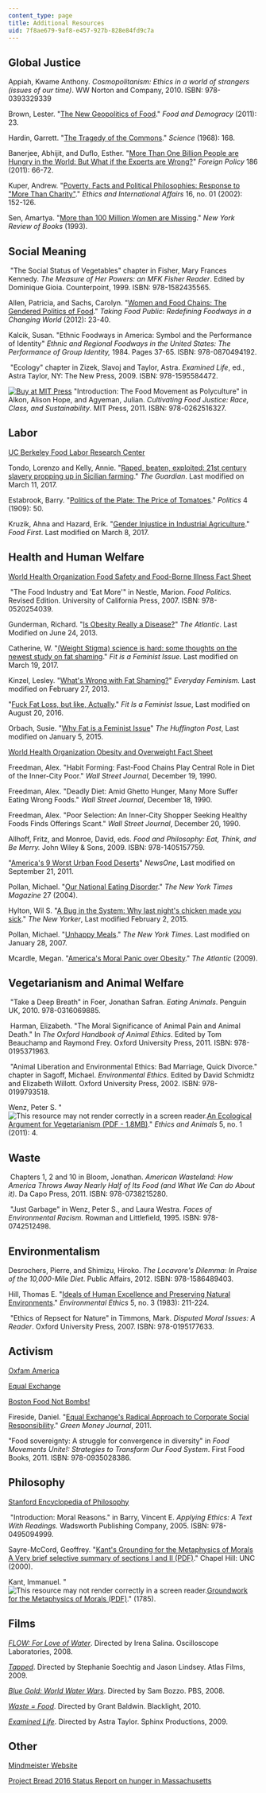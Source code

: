 ```yaml
---
content_type: page
title: Additional Resources
uid: 7f8ae679-9af8-e457-927b-828e84fd9c7a
---
```


Global Justice
--------------

Appiah, Kwame Anthony. _Cosmopolitanism: Ethics in a world of strangers (issues of our time)_. WW Norton and Company, 2010. ISBN: 978-0393329339

Brown, Lester. "[The New Geopolitics of Food](http://foreignpolicy.com/2011/04/25/the-new-geopolitics-of-food/)." _Food and Demogracy_ (2011): 23.

Hardin, Garrett. "[The Tragedy of the Commons](https://www.sciencemag.org/site/feature/misc/webfeat/sotp/pdfs/162-3859-1243.pdf)." _Science_ (1968): 168.

Banerjee, Abhijit, and Duflo, Esther. "[More Than One Billion People are Hungry in the World: But What if the Experts are Wrong?](http://foreignpolicy.com/2011/04/25/more-than-1-billion-people-are-hungry-in-the-world/)" _Foreign Policy_ 186 (2011): 66-72.

Kuper, Andrew. "[Poverty, Facts and Political Philosophies: Response to "More Than Charity"](https://philpapers.org/rec/KUPMTC)." _Ethics and International Affairs_ 16, no. 01 (2002): 152-126.

Sen, Amartya. "[More than 100 Million Women are Missing](http://www.nybooks.com/articles/1990/12/20/more-than-100-million-women-are-missing/)." _New York Review of Books_ (1993).

Social Meaning
--------------

 "The Social Status of Vegetables" chapter in Fisher, Mary Frances Kennedy. _The Measure of Her Powers: an MFK Fisher Reader_. Edited by Dominique Gioia. Counterpoint, 1999. ISBN: 978-1582435565.

Allen, Patricia, and Sachs, Carolyn. "[Women and Food Chains: The Gendered Politics of Food](https://pdfs.semanticscholar.org/ce5a/5b23e988acdb92655aa0fac0ca358133f9d9.pdf?_ga=2.97473116.2138474745.1564414830-672817412.1563980296)." _Taking Food Public: Redefining Foodways in a Changing World_ (2012): 23-40.

Kalcik, Susan. "Ethnic Foodways in America: Symbol and the Performance of Identity" _Ethnic and Regional Foodways in the United States: The Performance of Group Identity,_ 1984\. Pages 37-65. ISBN: 978-0870494192.

 "Ecology" chapter in Zizek, Slavoj and Taylor, Astra. _Examined Life_, ed., Astra Taylor, NY: The New Press, 2009. ISBN: 978-1595584472. 

[![Buy at MIT Press](/images/mp_logo.gif)](https://mitpress.mit.edu/books/cultivating-food-justice) "Introduction: The Food Movement as Polyculture" in Alkon, Alison Hope, and Agyeman, Julian. _Cultivating Food Justice: Race, Class, and Sustainability_. MIT Press, 2011. ISBN: 978-0262516327.

Labor
-----

[UC Berkeley Food Labor Research Center](https://gspp.berkeley.edu/centers/food-labor-research-center)

Tondo, Lorenzo and Kelly, Annie. "[Raped, beaten, exploited: 21st century slavery propping up in Sicilian farming](https://www.theguardian.com/global-development/2017/mar/12/slavery-sicily-farming-raped-beaten-exploited-romanian-women)." _The Guardian_. Last modified on March 11, 2017.

Estabrook, Barry. "[Politics of the Plate: The Price of Tomatoes](http://politicsoftheplate.com/wp-content/uploads/2009/11/tomatoes.pdf)." _Politics_ 4 (1909): 50.

Kruzik, Ahna and Hazard, Erik. "[Gender Injustice in Industrial Agriculture](https://foodfirst.org/gender-injustice-and-the-cultivation-of-industrial-agriculture/)." _Food First_. Last modified on March 8, 2017. 

Health and Human Welfare
------------------------

[World Health Organization Food Safety and Food-Borne Illness Fact Sheet](http://www.who.int/mediacentre/factsheets/fs399/en/)

 "The Food Industry and 'Eat More'" in Nestle, Marion. _Food Politics_. Revised Edition. University of California Press, 2007. ISBN: 978-0520254039.

Gunderman, Richard. "[Is Obesity Really a Disease?](https://www.theatlantic.com/health/archive/2013/06/is-obesity-really-a-disease/277148/)" _The Atlantic_. Last Modified on June 24, 2013.

Catherine, W. "[(Weight Stigma) science is hard: some thoughts on the newest study on fat shaming](https://fitisafeministissue.com/2017/03/19/weight-stigma-science-is-hard-some-thoughts-on-the-newest-study-on-fat-shaming/)." _Fit is a Feminist Issue_. Last modified on March 19, 2017.

Kinzel, Lesley. "[What's Wrong with Fat Shaming?](http://everydayfeminism.com/2013/02/whats-wrong-with-fat-shaming/)" _Everyday Feminism._ Last modified on February 27, 2013.

"[Fuck Fat Loss, but like, Actually](https://fitisafeministissue.com/2016/08/20/fuck-fat-loss-but-like-actually/)." _Fit Is a Feminist Issue_, Last modified on August 20, 2016.

Orbach, Susie. "[Why Fat is a Feminist Issue](http://www.huffingtonpost.com/2015/01/05/fat-feminist-issue_n_6414192.html)" _The Huffington Post_, Last modified on January 5, 2015.

[World Health Organization Obesity and Overweight Fact Sheet](http://www.who.int/mediacentre/factsheets/fs311/en/)

Freedman, Alex. "Habit Forming: Fast-Food Chains Play Central Role in Diet of the Inner-City Poor." _Wall Street Journal_, December 19, 1990. 

Freedman, Alex. "Deadly Diet: Amid Ghetto Hunger, Many More Suffer Eating Wrong Foods." _Wall Street Journal_, December 18, 1990.

Freedman, Alex. "Poor Selection: An Inner-City Shopper Seeking Healthy Foods Finds Offerings Scant." _Wall Street Journal_, December 20, 1990.

Allhoff, Fritz, and Monroe, David, eds. _Food and Philosophy: Eat, Think, and Be Merry._ John Wiley & Sons, 2009. ISBN: 978-1405157759.

"[America's 9 Worst Urban Food Deserts](https://newsone.com/1540235/americas-worst-9-urban-food-deserts/)" _NewsOne_, Last modified on September 21, 2011.

Pollan, Michael. "[Our National Eating Disorder](http://michaelpollan.com/articles-archive/our-national-eating-disorder/)." _The New York Times Magazine_ 27 (2004).

Hylton, Wil S. "[A Bug in the System: Why last night's chicken made you sick](http://www.newyorker.com/magazine/2015/02/02/bug-system)." _The New Yorker_, Last modified February 2, 2015.

Pollan, Michael. "[Unhappy Meals](http://www.nytimes.com/2007/01/28/magazine/28nutritionism.t.html)." _The New York Times_. Last modified on January 28, 2007.

Mcardle, Megan. "[America's Moral Panic over Obesity](https://www.theatlantic.com/business/archive/2009/07/americas-moral-panic-over-obesity/22397/)." _The Atlantic_ (2009).

Vegetarianism and Animal Welfare
--------------------------------

 "Take a Deep Breath" in Foer, Jonathan Safran. _Eating Animals_. Penguin UK, 2010. 978-0316069885.

 Harman, Elizabeth. "The Moral Significance of Animal Pain and Animal Death." In _The Oxford Handbook of Animal Ethics_. Edited by Tom Beauchamp and Raymond Frey. Oxford University Press, 2011. ISBN: 978-0195371963.

 "Animal Liberation and Environmental Ethics: Bad Marriage, Quick Divorce." chapter in Sagoff, Michael. _Environmental Ethics_. Edited by David Schmidtz and Elizabeth Willott. Oxford University Press, 2002. ISBN: 978-0199793518.

Wenz, Peter S. "![This resource may not render correctly in a screen reader.](/images/inacessible.gif)[An Ecological Argument for Vegetarianism (PDF - 1.8MB)](http://digitalcommons.calpoly.edu/cgi/viewcontent.cgi?article=1207&context=ethicsandanimals)." _Ethics and Animals_ 5, no. 1 (2011): 4.

Waste
-----

 Chapters 1, 2 and 10 in Bloom, Jonathan. _American Wasteland: How America Throws Away Nearly Half of Its Food (and What We Can do About it)_. Da Capo Press, 2011. ISBN: 978-0738215280.

 "Just Garbage" in Wenz, Peter S., and Laura Westra. _Faces of Environmental Racism._ Rowman and Littlefield, 1995. ISBN: 978-0742512498.  

Environmentalism
----------------

Desrochers, Pierre, and Shimizu, Hiroko. _The Locavore's Dilemma: In Praise of the 10,000-Mile Diet_. Public Affairs, 2012. ISBN: 978-1586489403.

Hill, Thomas E. "[Ideals of Human Excellence and Preserving Natural Environments](https://www.pdcnet.org//pdc/bvdb.nsf/purchase?openform&fp=enviroethics&id=enviroethics_1983_0005_0003_0211_0224&onlyautologin=true)." _Environmental Ethics_ 5, no. 3 (1983): 211-224.

 "Ethics of Repsect for Nature" in Timmons, Mark. _Disputed Moral Issues: A Reader_. Oxford University Press, 2007. ISBN: 978-0195177633.

Activism
--------

[Oxfam America](https://www.oxfamamerica.org/)

[Equal Exchange](https://equalexchange.coop/)

[Boston Food Not Bombs!](https://foodnotbombs.net/new_site/index.php)

Fireside, Daniel. "[Equal Exchange's Radical Approach to Corporate Social Responsibility](https://greenmoney.com/equal-exchanges-radical-approach-to-corporate-social-responsibility/)." _Green Money Journal_, 2011.

"Food sovereignty: A struggle for convergence in diversity" in _Food Movements Unite!: Strategies to Transform Our Food System_. First Food Books, 2011. ISBN: 978-0935028386.

Philosophy
----------

[Stanford Encyclopedia of Philosophy](https://plato.stanford.edu/)

 "Introduction: Moral Reasons." in Barry, Vincent E. _Applying Ethics: A Text With Readings._ Wadsworth Publishing Company, 2005. ISBN: 978-0495094999.

Sayre-McCord, Geoffrey. "[Kant's Grounding for the Metaphysics of Morals A Very brief selective summary of sections I and II (PDF)](http://www.unc.edu/~gsmunc/phil22/Kantsum.pdf)." Chapel Hill: UNC (2000).

Kant, Immanuel. "![This resource may not render correctly in a screen reader.](/images/inacessible.gif)[Groundwork for the Metaphysics of Morals (PDF)](http://www.earlymoderntexts.com/assets/pdfs/kant1785.pdf)." (1785).

Films
-----

_[FLOW: For Love of Water](http://www.imdb.com/title/tt1149583/)_. Directed by Irena Salina. Oscilloscope Laboratories, 2008.

_[Tapped](http://www.tappedmovie.com/)_. Directed by Stephanie Soechtig and Jason Lindsey. Atlas Films, 2009.

_[Blue Gold: World Water Wars](http://www.bluegold-worldwaterwars.com/)_. Directed by Sam Bozzo. PBS, 2008.

_[Waste = Food](http://topdocumentaryfilms.com/waste-food/)_. Directed by Grant Baldwin. Blacklight, 2010.

_[Examined Life](http://zeitgeistfilms.com/sitelets/examinedlife/)_. Directed by Astra Taylor. Sphinx Productions, 2009.

Other
-----

[Mindmeister Website](https://www.mindmeister.com/)

[Project Bread 2016 Status Report on hunger in Massachusetts](http://www.projectbread.org/get-the-facts/reports-and-studies/)